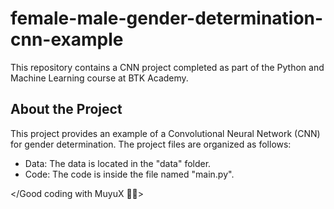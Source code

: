 # female-male-gender-determination-cnn-example

This repository contains a CNN project completed as part of the Python and Machine Learning course at BTK Academy.

## About the Project
This project provides an example of a Convolutional Neural Network (CNN) for gender determination. The project files are organized as follows:

- Data: The data is located in the "data" folder.
- Code: The code is inside the file named "main.py".

</Good coding with MuyuX 👨‍💻>
